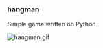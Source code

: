 ### hangman

Simple game written on Python

![hangman.gif](https://media.giphy.com/media/Jfnr3pxwWzuLB6YLoV/giphy.gif)
